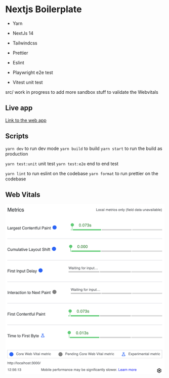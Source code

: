 # Nextjs Boilerplate

- Yarn

- NextJs 14
- Tailwindcss

- Prettier
- Eslint

- Playwright e2e test
- Vitest unit test

src/ work in progress to add more sandbox stuff to validate the Webvitals

## Live app

[Link to the web app](https://joaopaulocmarra-ssr.vercel.app/)

## Scripts

`yarn dev` to run dev mode
`yarn build` to build
`yarn start` to run the build as production

`yarn test:unit` unit test
`yarn test:e2e` end to end test

`yarn lint` to run eslint on the codebase
`yarn format` to run prettier on the codebase

## Web Vitals

![screenshot](./web-vitals-screenshot.png)
